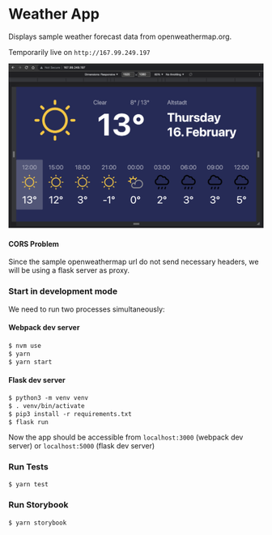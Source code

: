 # Weather App
  Displays sample weather forecast data from openweathermap.org.

  Temporarily live on ```http://167.99.249.197```

<img src="https://github.com/bilgeonceken/weather/blob/main/screenshots/screenshot.png" width="520">

#### CORS Problem
Since the sample openweathermap url do not send necessary headers, we will be using a flask server as proxy.
###  Start in development mode

We need to run two processes simultaneously:
#### Webpack dev server
```
$ nvm use
$ yarn
$ yarn start
```
#### Flask dev server
```
$ python3 -m venv venv
$ . venv/bin/activate
$ pip3 install -r requirements.txt
$ flask run
```

Now the app should be accessible from ```localhost:3000``` (webpack dev server) or ```localhost:5000``` (flask dev server)
###  Run Tests
```
$ yarn test
```
###  Run Storybook
```
$ yarn storybook
```
